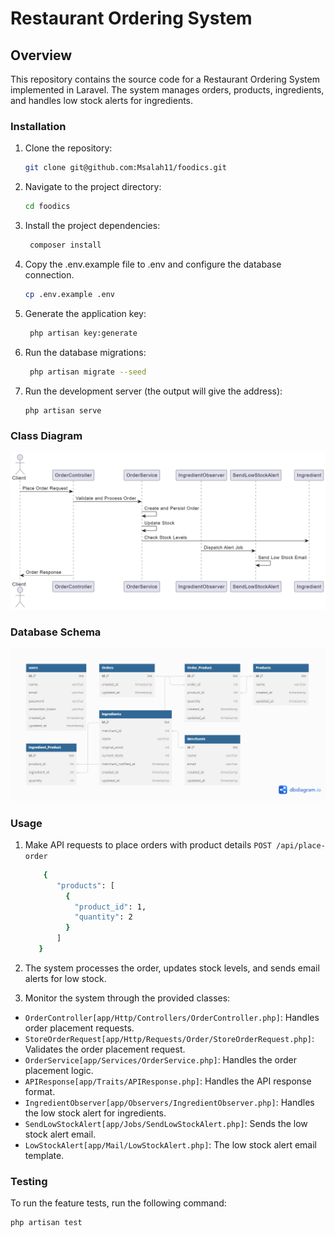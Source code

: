 # Restaurant Ordering System

## Overview

This repository contains the source code for a Restaurant Ordering System implemented in Laravel. The system manages orders, products, ingredients, and handles low stock alerts for ingredients.

### Installation

1. Clone the repository:

   ```bash
   git clone git@github.com:Msalah11/foodics.git
2. Navigate to the project directory:

   ```bash
   cd foodics
   ```
   
3. Install the project dependencies:

   ```bash
    composer install
    ```
   
4. Copy the .env.example file to .env and configure the database connection.

   ```bash
   cp .env.example .env
   ```
   
5. Generate the application key:

   ```bash
    php artisan key:generate
    ```

6. Run the database migrations:
    
   ```bash
    php artisan migrate --seed
    ```
   
7. Run the development server (the output will give the address):

   ```bash
   php artisan serve
   ```

### Class Diagram
![plot](\UML\sequence-diagram.png)

### Database Schema
![plot](\UML\database-schema.png)

### Usage
1. Make API requests to place orders with product details
`POST /api/place-order`
   ```bash
       {
          "products": [
            {
              "product_id": 1,
              "quantity": 2
            }
          ]
      }
   ```

2. The system processes the order, updates stock levels, and sends email alerts for low stock.
3. Monitor the system through the provided classes:
- `OrderController[app/Http/Controllers/OrderController.php]`: Handles order placement requests.
- `StoreOrderRequest[app/Http/Requests/Order/StoreOrderRequest.php]`: Validates the order placement request.
- `OrderService[app/Services/OrderService.php]`: Handles the order placement logic.
- `APIResponse[app/Traits/APIResponse.php]`: Handles the API response format.
- `IngredientObserver[app/Observers/IngredientObserver.php]`: Handles the low stock alert for ingredients.
- `SendLowStockAlert[app/Jobs/SendLowStockAlert.php]`: Sends the low stock alert email.
- `LowStockAlert[app/Mail/LowStockAlert.php]`: The low stock alert email template.

### Testing
To run the feature tests, run the following command:
   ```bash
   php artisan test
   ```
